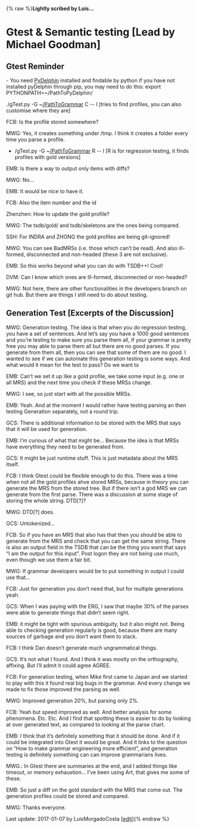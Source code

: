 {% raw %}**Lightly scribed by Luis...**

# Gtest & Semantic testing \[Lead by Michael Goodman\]

## Gtest Reminder

\- You need [PyDelphin](https://delph-in.github.io/docs/garage/PyDelphin) installed and findable by python if
you have not installed pyDelphin through pip, you may need to do this:
export PYTHONPATH=\~/PathToPyDelphin/

./gTest.py -G
\~[/PathToGrammar](/CapitolHillGenerationTesting/PathToGrammar) C -- l
\[tries to find profiles, you can also customise where they are\]

FCB: Is the profile stored somewhere?

MWG: Yes, it creates something under /tmp. I think it creates a folder
every time you parse a profile.

- /gTest.py -G
\~[/PathToGrammar](/CapitolHillGenerationTesting/PathToGrammar) R --
l \[R is for regression testing, it finds profiles with gold
versions\]

EMB: Is there a way to output only items with diffs?

MWG: No…

EMB: It would be nice to have it.

FCB: Also the item number and the id

Zhenzhen: How to update the gold profile?

MWG: The tsdb/gold/ and tsdb/skeletons are the ones being compared.

SSH: For INDRA and ZHONG the gold profiles are being git-ignored!

MWG: You can see BadMRSs (i.e. those which can’t be read). And also
ill-formed, disconnected and non-headed (these 3 are not exclusive).

EMB: So this works beyond what you can do with TSDB++! Cool!

DVM: Can I know which ones are Ill-formed, disconnected or non-headed?

MWG: Not here, there are other functionalities in the developers branch
on git hub. But there are things I still need to do about testing.

## Generation Test \[Excerpts of the Discussion\]

MWG: Generation testing. The idea is that when you do regression
testing, you have a set of sentences. And let’s say you have a 1000 good
sentences and you’re testing to make sure you parse them all, if your
grammar is pretty free you may able to parse them all but there are no
good parses. If you generate from them all, then you can see that some
of them are no good. I wanted to see if we can automate this generation
testing is some ways. And what would it mean for the test to pass? Do we
want to

EMB: Can’t we set it up like a gold profile, we take some input (e.g.
one or all MRS) and the next time you check if these MRSs change.

MWG: I see, so just start with all the possible MRSs.

EMB: Yeah. And at the moment I would rather have testing parsing an then
testing Generation separately, not a round trip.

GCS: There is additional information to be stored with the MRS that says
that it will be used for generation.

EMB: I’m curious of what that might be… Because the idea is that MRSs
have everything they need to be generated from.

GCS: It might be just runtime stuff. This is just metadata about the MRS
itself.

FCB: I think Gtest could be flexible enough to do this. There was a time
when not all the gold profiles ahve stored MRSs, because in theory you
can generate the MRS from the stored tree. But if there isn’t a god MRS
we can generate from the first parse. There was a discussion at some
stage of storing the whole string. DTD\[?\]?

MWG: DTD\[?\] does.

GCS: Untokenized…

FCB: So if you have an MRS that also has that then you should be able to
generate from the MRS and check that you can get the same string. There
is also an output field in the TSDB that can be the thing you want that
says “I am the output for this input”. Post logon they are not being use
much, even though we use them a fair bit.

MWG: If grammar developers would be to put something in output I could
use that…

FCB: Just for generation you don’t need that, but for multiple
generations yeah.

GCS: When I was paying with the ERG, I saw that maybe 30% of the parses
were able to generate things that didn’t seem right.

EMB: it might be tight with spurious ambiguity, but it also might not.
Being able to checking generation regularly is good, because there are
many sources of garbage and you don’t want them to stack.

FCB: I think Dan doesn’t generate much ungrammatical things.

GCS: It’s not what I found. And I think it was mostly on the
orthography, affixing. But I’ll admit it could agree AGREE.

FCB: For generation testing, when Mike first came to Japan and we
started to play with this it found real big bugs in the grammar. And
every change we made to fix those improved the parsing as well.

MWG: Improved generation 20%, but parsing only 2%.

FCB: Yeah but speed improved as well. And better analysis for some
phenomena. Etc. Etc. And I find that spotting these is easier to do by
looking at over generated text, as compared to looking at the parse
chart.

EMB: I think that it’s definitely something that it should be done. And
if it could be integrated into Gtest it would be great. And it links to
the question on “How to make grammar engineering more efficient”, and
generation testing is definitely something can can improve grammarians
lives.

MWG.: In Gtest there are summaries at the end, and I added things like
timeout, or memory exhaustion… I’ve been using Art, that gives me some
of these.

EMB: So just a diff on the gold standard with the MRS that come out. The
generation profiles could be stored and compared.

MWG: Thanks everyone.

Last update: 2017-01-07 by LuisMorgadoCosta [[edit](https://github.com/delph-in/docs/wiki/CapitolHillGenerationTesting/_edit)]{% endraw %}